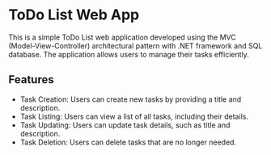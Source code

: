 # ToDo List Web App

This is a simple ToDo List web application developed using the MVC (Model-View-Controller) architectural pattern with .NET framework and SQL database. The application allows users to manage their tasks efficiently.

## Features

- Task Creation: Users can create new tasks by providing a title and description.
- Task Listing: Users can view a list of all tasks, including their details.
- Task Updating: Users can update task details, such as title and description.
- Task Deletion: Users can delete tasks that are no longer needed.
